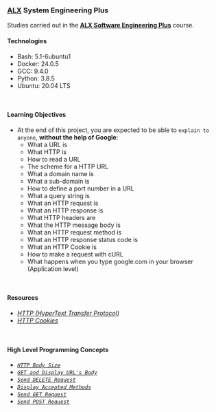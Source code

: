 ### [ALX](https://www.alxafrica.com/) System Engineering Plus

Studies carried out in the **[ALX Software Engineering Plus](https://www.alxafrica.com/software-engineering-plus/)** course.

#### Technologies

* Bash:     5.1-6ubuntu1
* Docker:   24.0.5
* GCC:      9.4.0
* Python:   3.8.5
* Ubuntu:   20.04 LTS

<br />

#### Learning Objectives

* At the end of this project, you are expected to be able to `explain to anyone`, **without the help of Google**:
    * What a URL is
    * What HTTP is
    * How to read a URL
    * The scheme for a HTTP URL
    * What a domain name is
    * What a sub-domain is
    * How to define a port number in a URL
    * What a query string is
    * What an HTTP request is
    * What an HTTP response is
    * What HTTP headers are
    * What the HTTP message body is
    * What an HTTP request method is
    * What an HTTP response status code is
    * What an HTTP Cookie is
    * How to make a request with cURL
    * What happens when you type google.com in your browser (Application level)

<br />

#### Resources

* _[HTTP (HyperText Transfer Protocol)](https://www3.ntu.edu.sg/home/ehchua/programming/webprogramming/HTTP_Basics.html)_
* _[HTTP Cookies](https://developer.mozilla.org/en-US/docs/Web/HTTP/Cookies)_

<br />

#### High Level Programming Concepts

* _[`HTTP Body Size`](0-body_size.sh)_
* _[`GET and Display URL's Body`](1-body.sh)_
* _[`Send DELETE Request`](2-delete.sh)_
* _[`Display Accepted Methods`](3-methods.sh)_
* _[`Send GET Request`](4-header.sh)_
* _[`Send POST Request`](5-post_params.sh)_

<br />
